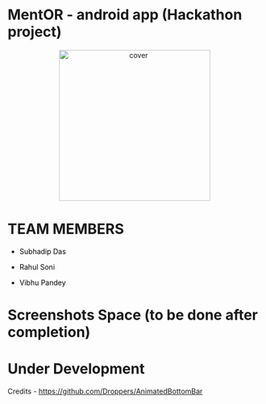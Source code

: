 # MentOR - android app (Hackathon project)

<div align="center">
<img width="300px" height = "300px" src="https://user-images.githubusercontent.com/89024718/135733646-fccb6edd-50a2-4bff-8ec1-6468a609a040.png" alt="cover" />
</div>




# TEAM MEMBERS

- <a href="https://github.com/Subhadiptech" title="Click here" style="background-color:#FFFFFF;color:#000000;text-decoration:none">Subhadip Das</a>
 
- <a href="https://github.com/RahulSoni0" title="Click here" style="background-color:#FFFFFF;color:#000000;text-decoration:none">Rahul Soni</a>
 
- <a href="https://github.com/Joaquin144" title="Click here" style="background-color:#FFFFFF;color:#000000;text-decoration:none">Vibhu Pandey</a>


# Screenshots Space (to be done after completion)



# Under Development






Credits - https://github.com/Droppers/AnimatedBottomBar










